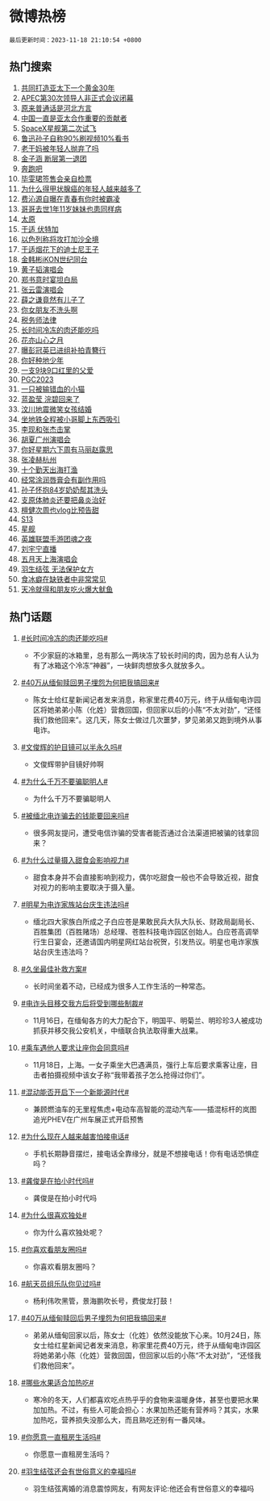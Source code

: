 # 微博热榜

`最后更新时间：2023-11-18 21:10:54 +0800`

## 热门搜索

1. [共同打造亚太下一个黄金30年](https://m.weibo.cn/search?containerid=100103type%3D1%26t%3D10%26q%3D%23%E5%85%B1%E5%90%8C%E6%89%93%E9%80%A0%E4%BA%9A%E5%A4%AA%E4%B8%8B%E4%B8%80%E4%B8%AA%E9%BB%84%E9%87%9130%E5%B9%B4%23&stream_entry_id=51&isnewpage=1&extparam=seat%3D1%26dgr%3D0%26cate%3D10103%26pos%3D0%26stream_entry_id%3D51%26q%3D%2523%25E5%2585%25B1%25E5%2590%258C%25E6%2589%2593%25E9%2580%25A0%25E4%25BA%259A%25E5%25A4%25AA%25E4%25B8%258B%25E4%25B8%2580%25E4%25B8%25AA%25E9%25BB%2584%25E9%2587%259130%25E5%25B9%25B4%2523%26c_type%3D51%26filter_type%3Drealtimehot%26display_time%3D1700313052%26pre_seqid%3D170031305234600300206)
1. [APEC第30次领导人非正式会议闭幕](https://m.weibo.cn/search?containerid=100103type%3D1%26t%3D10%26q%3D%23APEC%E7%AC%AC30%E6%AC%A1%E9%A2%86%E5%AF%BC%E4%BA%BA%E9%9D%9E%E6%AD%A3%E5%BC%8F%E4%BC%9A%E8%AE%AE%E9%97%AD%E5%B9%95%23&stream_entry_id=31&isnewpage=1&extparam=seat%3D1%26realpos%3D1%26pos%3D0%26band_rank%3D1%26c_type%3D31%26lcate%3D5001%26cate%3D5001%26flag%3D0%26stream_entry_id%3D31%26q%3D%2523APEC%25E7%25AC%25AC30%25E6%25AC%25A1%25E9%25A2%2586%25E5%25AF%25BC%25E4%25BA%25BA%25E9%259D%259E%25E6%25AD%25A3%25E5%25BC%258F%25E4%25BC%259A%25E8%25AE%25AE%25E9%2597%25AD%25E5%25B9%2595%2523%26dgr%3D0%26filter_type%3Drealtimehot%26display_time%3D1700313052%26pre_seqid%3D170031305234600300206)
1. [原来普通话是河北方言](https://m.weibo.cn/search?containerid=100103type%3D1%26t%3D10%26q%3D%23%E5%8E%9F%E6%9D%A5%E6%99%AE%E9%80%9A%E8%AF%9D%E6%98%AF%E6%B2%B3%E5%8C%97%E6%96%B9%E8%A8%80%23&stream_entry_id=31&isnewpage=1&extparam=seat%3D1%26realpos%3D2%26pos%3D1%26band_rank%3D2%26c_type%3D31%26lcate%3D5001%26cate%3D5001%26flag%3D32768%26stream_entry_id%3D31%26q%3D%2523%25E5%258E%259F%25E6%259D%25A5%25E6%2599%25AE%25E9%2580%259A%25E8%25AF%259D%25E6%2598%25AF%25E6%25B2%25B3%25E5%258C%2597%25E6%2596%25B9%25E8%25A8%2580%2523%26dgr%3D0%26filter_type%3Drealtimehot%26display_time%3D1700313052%26pre_seqid%3D170031305234600300206)
1. [中国一直是亚太合作重要的贡献者](https://m.weibo.cn/search?containerid=100103type%3D1%26t%3D10%26q%3D%23%E4%B8%AD%E5%9B%BD%E4%B8%80%E7%9B%B4%E6%98%AF%E4%BA%9A%E5%A4%AA%E5%90%88%E4%BD%9C%E9%87%8D%E8%A6%81%E7%9A%84%E8%B4%A1%E7%8C%AE%E8%80%85%23&stream_entry_id=31&isnewpage=1&extparam=seat%3D1%26realpos%3D3%26pos%3D2%26band_rank%3D3%26c_type%3D31%26lcate%3D5001%26cate%3D5001%26flag%3D1%26stream_entry_id%3D31%26q%3D%2523%25E4%25B8%25AD%25E5%259B%25BD%25E4%25B8%2580%25E7%259B%25B4%25E6%2598%25AF%25E4%25BA%259A%25E5%25A4%25AA%25E5%2590%2588%25E4%25BD%259C%25E9%2587%258D%25E8%25A6%2581%25E7%259A%2584%25E8%25B4%25A1%25E7%258C%25AE%25E8%2580%2585%2523%26dgr%3D0%26filter_type%3Drealtimehot%26display_time%3D1700313052%26pre_seqid%3D170031305234600300206)
1. [SpaceX星舰第二次试飞](https://m.weibo.cn/search?containerid=100103type%3D1%26t%3D10%26q%3D%23SpaceX%E6%98%9F%E8%88%B0%E7%AC%AC%E4%BA%8C%E6%AC%A1%E8%AF%95%E9%A3%9E%23&stream_entry_id=31&isnewpage=1&extparam=seat%3D1%26realpos%3D4%26pos%3D3%26band_rank%3D4%26c_type%3D31%26lcate%3D5001%26cate%3D5001%26flag%3D1%26stream_entry_id%3D31%26q%3D%2523SpaceX%25E6%2598%259F%25E8%2588%25B0%25E7%25AC%25AC%25E4%25BA%258C%25E6%25AC%25A1%25E8%25AF%2595%25E9%25A3%259E%2523%26dgr%3D0%26filter_type%3Drealtimehot%26display_time%3D1700313052%26pre_seqid%3D170031305234600300206)
1. [鲁迅孙子自称90%刷视频10%看书](https://m.weibo.cn/search?containerid=100103type%3D1%26t%3D10%26q%3D%23%E9%B2%81%E8%BF%85%E5%AD%99%E5%AD%90%E8%87%AA%E7%A7%B090%25%E5%88%B7%E8%A7%86%E9%A2%9110%25%E7%9C%8B%E4%B9%A6%23&stream_entry_id=31&isnewpage=1&extparam=seat%3D1%26realpos%3D5%26pos%3D4%26band_rank%3D5%26c_type%3D31%26lcate%3D5001%26cate%3D5001%26flag%3D1%26stream_entry_id%3D31%26q%3D%2523%25E9%25B2%2581%25E8%25BF%2585%25E5%25AD%2599%25E5%25AD%2590%25E8%2587%25AA%25E7%25A7%25B090%2525%25E5%2588%25B7%25E8%25A7%2586%25E9%25A2%259110%2525%25E7%259C%258B%25E4%25B9%25A6%2523%26dgr%3D0%26filter_type%3Drealtimehot%26display_time%3D1700313052%26pre_seqid%3D170031305234600300206)
1. [老干妈被年轻人抛弃了吗](https://m.weibo.cn/search?containerid=100103type%3D1%26t%3D10%26q%3D%23%E8%80%81%E5%B9%B2%E5%A6%88%E8%A2%AB%E5%B9%B4%E8%BD%BB%E4%BA%BA%E6%8A%9B%E5%BC%83%E4%BA%86%E5%90%97%23&stream_entry_id=31&isnewpage=1&extparam=seat%3D1%26realpos%3D6%26pos%3D5%26band_rank%3D6%26c_type%3D31%26lcate%3D5001%26cate%3D5001%26flag%3D0%26stream_entry_id%3D31%26q%3D%2523%25E8%2580%2581%25E5%25B9%25B2%25E5%25A6%2588%25E8%25A2%25AB%25E5%25B9%25B4%25E8%25BD%25BB%25E4%25BA%25BA%25E6%258A%259B%25E5%25BC%2583%25E4%25BA%2586%25E5%2590%2597%2523%26dgr%3D0%26filter_type%3Drealtimehot%26display_time%3D1700313052%26pre_seqid%3D170031305234600300206)
1. [金子涵 断层第一退团](https://m.weibo.cn/search?containerid=100103type%3D1%26t%3D10%26q%3D%E9%87%91%E5%AD%90%E6%B6%B5+%E6%96%AD%E5%B1%82%E7%AC%AC%E4%B8%80%E9%80%80%E5%9B%A2&stream_entry_id=31&isnewpage=1&extparam=seat%3D1%26realpos%3D7%26pos%3D6%26band_rank%3D7%26c_type%3D31%26lcate%3D5001%26cate%3D5001%26flag%3D2%26stream_entry_id%3D31%26q%3D%25E9%2587%2591%25E5%25AD%2590%25E6%25B6%25B5%2520%25E6%2596%25AD%25E5%25B1%2582%25E7%25AC%25AC%25E4%25B8%2580%25E9%2580%2580%25E5%259B%25A2%26dgr%3D0%26filter_type%3Drealtimehot%26display_time%3D1700313052%26pre_seqid%3D170031305234600300206)
1. [奔跑吧](https://m.weibo.cn/search?containerid=100103type%3D1%26t%3D10%26q%3D%E5%A5%94%E8%B7%91%E5%90%A7&stream_entry_id=31&isnewpage=1&extparam=seat%3D1%26realpos%3D8%26pos%3D7%26band_rank%3D8%26c_type%3D31%26lcate%3D5001%26cate%3D5001%26flag%3D1%26stream_entry_id%3D31%26q%3D%25E5%25A5%2594%25E8%25B7%2591%25E5%2590%25A7%26dgr%3D0%26filter_type%3Drealtimehot%26display_time%3D1700313052%26pre_seqid%3D170031305234600300206)
1. [毕雯珺签售会亲自检票](https://m.weibo.cn/search?containerid=100103type%3D1%26t%3D10%26q%3D%23%E6%AF%95%E9%9B%AF%E7%8F%BA%E7%AD%BE%E5%94%AE%E4%BC%9A%E4%BA%B2%E8%87%AA%E6%A3%80%E7%A5%A8%23&stream_entry_id=31&isnewpage=1&extparam=seat%3D1%26realpos%3D9%26pos%3D8%26band_rank%3D9%26c_type%3D31%26lcate%3D5001%26cate%3D5001%26flag%3D1%26stream_entry_id%3D31%26q%3D%2523%25E6%25AF%2595%25E9%259B%25AF%25E7%258F%25BA%25E7%25AD%25BE%25E5%2594%25AE%25E4%25BC%259A%25E4%25BA%25B2%25E8%2587%25AA%25E6%25A3%2580%25E7%25A5%25A8%2523%26dgr%3D0%26filter_type%3Drealtimehot%26display_time%3D1700313052%26pre_seqid%3D170031305234600300206)
1. [为什么得甲状腺癌的年轻人越来越多了](https://m.weibo.cn/search?containerid=100103type%3D1%26t%3D10%26q%3D%23%E4%B8%BA%E4%BB%80%E4%B9%88%E5%BE%97%E7%94%B2%E7%8A%B6%E8%85%BA%E7%99%8C%E7%9A%84%E5%B9%B4%E8%BD%BB%E4%BA%BA%E8%B6%8A%E6%9D%A5%E8%B6%8A%E5%A4%9A%E4%BA%86%23&stream_entry_id=31&isnewpage=1&extparam=seat%3D1%26realpos%3D10%26pos%3D9%26band_rank%3D10%26c_type%3D31%26lcate%3D5001%26cate%3D5001%26flag%3D0%26stream_entry_id%3D31%26q%3D%2523%25E4%25B8%25BA%25E4%25BB%2580%25E4%25B9%2588%25E5%25BE%2597%25E7%2594%25B2%25E7%258A%25B6%25E8%2585%25BA%25E7%2599%258C%25E7%259A%2584%25E5%25B9%25B4%25E8%25BD%25BB%25E4%25BA%25BA%25E8%25B6%258A%25E6%259D%25A5%25E8%25B6%258A%25E5%25A4%259A%25E4%25BA%2586%2523%26dgr%3D0%26filter_type%3Drealtimehot%26display_time%3D1700313052%26pre_seqid%3D170031305234600300206)
1. [费沁源自曝在青春有你时被霸凌](https://m.weibo.cn/search?containerid=100103type%3D1%26t%3D10%26q%3D%23%E8%B4%B9%E6%B2%81%E6%BA%90%E8%87%AA%E6%9B%9D%E5%9C%A8%E9%9D%92%E6%98%A5%E6%9C%89%E4%BD%A0%E6%97%B6%E8%A2%AB%E9%9C%B8%E5%87%8C%23&stream_entry_id=31&isnewpage=1&extparam=seat%3D1%26realpos%3D11%26pos%3D10%26band_rank%3D11%26c_type%3D31%26lcate%3D5001%26cate%3D5001%26flag%3D2%26stream_entry_id%3D31%26q%3D%2523%25E8%25B4%25B9%25E6%25B2%2581%25E6%25BA%2590%25E8%2587%25AA%25E6%259B%259D%25E5%259C%25A8%25E9%259D%2592%25E6%2598%25A5%25E6%259C%2589%25E4%25BD%25A0%25E6%2597%25B6%25E8%25A2%25AB%25E9%259C%25B8%25E5%2587%258C%2523%26dgr%3D0%26filter_type%3Drealtimehot%26display_time%3D1700313052%26pre_seqid%3D170031305234600300206)
1. [哥哥去世1年11岁妹妹也患同样病](https://m.weibo.cn/search?containerid=100103type%3D1%26t%3D10%26q%3D%23%E5%93%A5%E5%93%A5%E5%8E%BB%E4%B8%961%E5%B9%B411%E5%B2%81%E5%A6%B9%E5%A6%B9%E4%B9%9F%E6%82%A3%E5%90%8C%E6%A0%B7%E7%97%85%23&stream_entry_id=31&isnewpage=1&extparam=seat%3D1%26realpos%3D12%26pos%3D11%26band_rank%3D12%26c_type%3D31%26lcate%3D5001%26cate%3D5001%26flag%3D2%26stream_entry_id%3D31%26q%3D%2523%25E5%2593%25A5%25E5%2593%25A5%25E5%258E%25BB%25E4%25B8%25961%25E5%25B9%25B411%25E5%25B2%2581%25E5%25A6%25B9%25E5%25A6%25B9%25E4%25B9%259F%25E6%2582%25A3%25E5%2590%258C%25E6%25A0%25B7%25E7%2597%2585%2523%26dgr%3D0%26filter_type%3Drealtimehot%26display_time%3D1700313052%26pre_seqid%3D170031305234600300206)
1. [太原](https://m.weibo.cn/search?containerid=100103type%3D1%26t%3D10%26q%3D%E5%A4%AA%E5%8E%9F&stream_entry_id=31&isnewpage=1&extparam=seat%3D1%26realpos%3D13%26pos%3D12%26band_rank%3D13%26c_type%3D31%26lcate%3D5001%26cate%3D5001%26flag%3D0%26stream_entry_id%3D31%26q%3D%25E5%25A4%25AA%25E5%258E%259F%26dgr%3D0%26filter_type%3Drealtimehot%26display_time%3D1700313052%26pre_seqid%3D170031305234600300206)
1. [于适 伏特加](https://m.weibo.cn/search?containerid=100103type%3D1%26t%3D10%26q%3D%E4%BA%8E%E9%80%82+%E4%BC%8F%E7%89%B9%E5%8A%A0&stream_entry_id=31&isnewpage=1&extparam=seat%3D1%26realpos%3D14%26pos%3D13%26band_rank%3D14%26c_type%3D31%26lcate%3D5001%26cate%3D5001%26flag%3D1%26stream_entry_id%3D31%26q%3D%25E4%25BA%258E%25E9%2580%2582%2520%25E4%25BC%258F%25E7%2589%25B9%25E5%258A%25A0%26dgr%3D0%26filter_type%3Drealtimehot%26display_time%3D1700313052%26pre_seqid%3D170031305234600300206)
1. [以色列称将攻打加沙全境](https://m.weibo.cn/search?containerid=100103type%3D1%26t%3D10%26q%3D%23%E4%BB%A5%E8%89%B2%E5%88%97%E7%A7%B0%E5%B0%86%E6%94%BB%E6%89%93%E5%8A%A0%E6%B2%99%E5%85%A8%E5%A2%83%23&stream_entry_id=31&isnewpage=1&extparam=seat%3D1%26realpos%3D15%26pos%3D14%26band_rank%3D15%26c_type%3D31%26lcate%3D5001%26cate%3D5001%26flag%3D0%26stream_entry_id%3D31%26q%3D%2523%25E4%25BB%25A5%25E8%2589%25B2%25E5%2588%2597%25E7%25A7%25B0%25E5%25B0%2586%25E6%2594%25BB%25E6%2589%2593%25E5%258A%25A0%25E6%25B2%2599%25E5%2585%25A8%25E5%25A2%2583%2523%26dgr%3D0%26filter_type%3Drealtimehot%26display_time%3D1700313052%26pre_seqid%3D170031305234600300206)
1. [于适烟花下的迪士尼王子](https://m.weibo.cn/search?containerid=100103type%3D1%26t%3D10%26q%3D%23%E4%BA%8E%E9%80%82%E7%83%9F%E8%8A%B1%E4%B8%8B%E7%9A%84%E8%BF%AA%E5%A3%AB%E5%B0%BC%E7%8E%8B%E5%AD%90%23&stream_entry_id=31&isnewpage=1&extparam=seat%3D1%26realpos%3D16%26pos%3D15%26band_rank%3D16%26c_type%3D31%26lcate%3D5001%26cate%3D5001%26flag%3D1%26stream_entry_id%3D31%26q%3D%2523%25E4%25BA%258E%25E9%2580%2582%25E7%2583%259F%25E8%258A%25B1%25E4%25B8%258B%25E7%259A%2584%25E8%25BF%25AA%25E5%25A3%25AB%25E5%25B0%25BC%25E7%258E%258B%25E5%25AD%2590%2523%26dgr%3D0%26filter_type%3Drealtimehot%26display_time%3D1700313052%26pre_seqid%3D170031305234600300206)
1. [金韩彬iKON世纪同台](https://m.weibo.cn/search?containerid=100103type%3D1%26t%3D10%26q%3D%23%E9%87%91%E9%9F%A9%E5%BD%ACiKON%E4%B8%96%E7%BA%AA%E5%90%8C%E5%8F%B0%23&stream_entry_id=31&isnewpage=1&extparam=seat%3D1%26realpos%3D17%26pos%3D16%26band_rank%3D17%26c_type%3D31%26lcate%3D5001%26cate%3D5001%26flag%3D0%26stream_entry_id%3D31%26q%3D%2523%25E9%2587%2591%25E9%259F%25A9%25E5%25BD%25ACiKON%25E4%25B8%2596%25E7%25BA%25AA%25E5%2590%258C%25E5%258F%25B0%2523%26dgr%3D0%26filter_type%3Drealtimehot%26display_time%3D1700313052%26pre_seqid%3D170031305234600300206)
1. [黄子韬演唱会](https://m.weibo.cn/search?containerid=100103type%3D1%26t%3D10%26q%3D%E9%BB%84%E5%AD%90%E9%9F%AC%E6%BC%94%E5%94%B1%E4%BC%9A&stream_entry_id=31&isnewpage=1&extparam=seat%3D1%26realpos%3D18%26pos%3D17%26band_rank%3D18%26c_type%3D31%26lcate%3D5001%26cate%3D5001%26flag%3D0%26stream_entry_id%3D31%26q%3D%25E9%25BB%2584%25E5%25AD%2590%25E9%259F%25AC%25E6%25BC%2594%25E5%2594%25B1%25E4%25BC%259A%26dgr%3D0%26filter_type%3Drealtimehot%26display_time%3D1700313052%26pre_seqid%3D170031305234600300206)
1. [郑书意时宴坦白局](https://m.weibo.cn/search?containerid=100103type%3D1%26t%3D10%26q%3D%E9%83%91%E4%B9%A6%E6%84%8F%E6%97%B6%E5%AE%B4%E5%9D%A6%E7%99%BD%E5%B1%80&stream_entry_id=31&isnewpage=1&extparam=seat%3D1%26realpos%3D19%26pos%3D18%26band_rank%3D19%26c_type%3D31%26lcate%3D5001%26cate%3D5001%26flag%3D1%26stream_entry_id%3D31%26q%3D%25E9%2583%2591%25E4%25B9%25A6%25E6%2584%258F%25E6%2597%25B6%25E5%25AE%25B4%25E5%259D%25A6%25E7%2599%25BD%25E5%25B1%2580%26dgr%3D0%26filter_type%3Drealtimehot%26display_time%3D1700313052%26pre_seqid%3D170031305234600300206)
1. [张云雷演唱会](https://m.weibo.cn/search?containerid=100103type%3D1%26t%3D10%26q%3D%E5%BC%A0%E4%BA%91%E9%9B%B7%E6%BC%94%E5%94%B1%E4%BC%9A&stream_entry_id=31&isnewpage=1&extparam=seat%3D1%26realpos%3D20%26pos%3D19%26band_rank%3D20%26c_type%3D31%26lcate%3D5001%26cate%3D5001%26flag%3D1%26stream_entry_id%3D31%26q%3D%25E5%25BC%25A0%25E4%25BA%2591%25E9%259B%25B7%25E6%25BC%2594%25E5%2594%25B1%25E4%25BC%259A%26dgr%3D0%26filter_type%3Drealtimehot%26display_time%3D1700313052%26pre_seqid%3D170031305234600300206)
1. [薛之谦竟然有儿子了](https://m.weibo.cn/search?containerid=100103type%3D1%26t%3D10%26q%3D%E8%96%9B%E4%B9%8B%E8%B0%A6%E7%AB%9F%E7%84%B6%E6%9C%89%E5%84%BF%E5%AD%90%E4%BA%86&stream_entry_id=31&isnewpage=1&extparam=seat%3D1%26realpos%3D21%26pos%3D20%26band_rank%3D21%26c_type%3D31%26lcate%3D5001%26cate%3D5001%26flag%3D2%26stream_entry_id%3D31%26q%3D%25E8%2596%259B%25E4%25B9%258B%25E8%25B0%25A6%25E7%25AB%259F%25E7%2584%25B6%25E6%259C%2589%25E5%2584%25BF%25E5%25AD%2590%25E4%25BA%2586%26dgr%3D0%26filter_type%3Drealtimehot%26display_time%3D1700313052%26pre_seqid%3D170031305234600300206)
1. [你女朋友不洗头啊](https://m.weibo.cn/search?containerid=100103type%3D1%26t%3D10%26q%3D%E4%BD%A0%E5%A5%B3%E6%9C%8B%E5%8F%8B%E4%B8%8D%E6%B4%97%E5%A4%B4%E5%95%8A&stream_entry_id=31&isnewpage=1&extparam=seat%3D1%26realpos%3D22%26pos%3D21%26band_rank%3D22%26c_type%3D31%26lcate%3D5001%26cate%3D5001%26flag%3D1%26stream_entry_id%3D31%26q%3D%25E4%25BD%25A0%25E5%25A5%25B3%25E6%259C%258B%25E5%258F%258B%25E4%25B8%258D%25E6%25B4%2597%25E5%25A4%25B4%25E5%2595%258A%26dgr%3D0%26filter_type%3Drealtimehot%26display_time%3D1700313052%26pre_seqid%3D170031305234600300206)
1. [税务师法律](https://m.weibo.cn/search?containerid=100103type%3D1%26t%3D10%26q%3D%E7%A8%8E%E5%8A%A1%E5%B8%88%E6%B3%95%E5%BE%8B&stream_entry_id=31&isnewpage=1&extparam=seat%3D1%26realpos%3D23%26pos%3D22%26band_rank%3D23%26c_type%3D31%26lcate%3D5001%26cate%3D5001%26flag%3D1%26stream_entry_id%3D31%26q%3D%25E7%25A8%258E%25E5%258A%25A1%25E5%25B8%2588%25E6%25B3%2595%25E5%25BE%258B%26dgr%3D0%26filter_type%3Drealtimehot%26display_time%3D1700313052%26pre_seqid%3D170031305234600300206)
1. [长时间冷冻的肉还能吃吗](https://m.weibo.cn/search?containerid=100103type%3D1%26t%3D10%26q%3D%23%E9%95%BF%E6%97%B6%E9%97%B4%E5%86%B7%E5%86%BB%E7%9A%84%E8%82%89%E8%BF%98%E8%83%BD%E5%90%83%E5%90%97%23&stream_entry_id=31&isnewpage=1&extparam=seat%3D1%26realpos%3D24%26pos%3D23%26band_rank%3D24%26c_type%3D31%26lcate%3D5001%26cate%3D5001%26flag%3D1%26stream_entry_id%3D31%26q%3D%2523%25E9%2595%25BF%25E6%2597%25B6%25E9%2597%25B4%25E5%2586%25B7%25E5%2586%25BB%25E7%259A%2584%25E8%2582%2589%25E8%25BF%2598%25E8%2583%25BD%25E5%2590%2583%25E5%2590%2597%2523%26dgr%3D0%26filter_type%3Drealtimehot%26display_time%3D1700313052%26pre_seqid%3D170031305234600300206)
1. [花亦山心之月](https://m.weibo.cn/search?containerid=100103type%3D1%26t%3D10%26q%3D%23%E8%8A%B1%E4%BA%A6%E5%B1%B1%E5%BF%83%E4%B9%8B%E6%9C%88%23&stream_entry_id=31&isnewpage=1&extparam=seat%3D1%26realpos%3D25%26pos%3D24%26band_rank%3D25%26c_type%3D31%26lcate%3D5001%26cate%3D5001%26flag%3D1%26stream_entry_id%3D31%26q%3D%2523%25E8%258A%25B1%25E4%25BA%25A6%25E5%25B1%25B1%25E5%25BF%2583%25E4%25B9%258B%25E6%259C%2588%2523%26dgr%3D0%26filter_type%3Drealtimehot%26display_time%3D1700313052%26pre_seqid%3D170031305234600300206)
1. [曝彭冠英已进组补拍青簪行](https://m.weibo.cn/search?containerid=100103type%3D1%26t%3D10%26q%3D%23%E6%9B%9D%E5%BD%AD%E5%86%A0%E8%8B%B1%E5%B7%B2%E8%BF%9B%E7%BB%84%E8%A1%A5%E6%8B%8D%E9%9D%92%E7%B0%AA%E8%A1%8C%23&stream_entry_id=31&isnewpage=1&extparam=seat%3D1%26realpos%3D26%26pos%3D25%26band_rank%3D26%26c_type%3D31%26lcate%3D5001%26cate%3D5001%26flag%3D0%26stream_entry_id%3D31%26q%3D%2523%25E6%259B%259D%25E5%25BD%25AD%25E5%2586%25A0%25E8%258B%25B1%25E5%25B7%25B2%25E8%25BF%259B%25E7%25BB%2584%25E8%25A1%25A5%25E6%258B%258D%25E9%259D%2592%25E7%25B0%25AA%25E8%25A1%258C%2523%26dgr%3D0%26filter_type%3Drealtimehot%26display_time%3D1700313052%26pre_seqid%3D170031305234600300206)
1. [你好种地少年](https://m.weibo.cn/search?containerid=100103type%3D1%26t%3D10%26q%3D%E4%BD%A0%E5%A5%BD%E7%A7%8D%E5%9C%B0%E5%B0%91%E5%B9%B4&stream_entry_id=31&isnewpage=1&extparam=seat%3D1%26realpos%3D27%26pos%3D26%26band_rank%3D27%26c_type%3D31%26lcate%3D5001%26cate%3D5001%26flag%3D1%26stream_entry_id%3D31%26q%3D%25E4%25BD%25A0%25E5%25A5%25BD%25E7%25A7%258D%25E5%259C%25B0%25E5%25B0%2591%25E5%25B9%25B4%26dgr%3D0%26filter_type%3Drealtimehot%26display_time%3D1700313052%26pre_seqid%3D170031305234600300206)
1. [一支9块9口红里的父爱](https://m.weibo.cn/search?containerid=100103type%3D1%26t%3D10%26q%3D%E4%B8%80%E6%94%AF9%E5%9D%979%E5%8F%A3%E7%BA%A2%E9%87%8C%E7%9A%84%E7%88%B6%E7%88%B1&stream_entry_id=31&isnewpage=1&extparam=seat%3D1%26realpos%3D28%26pos%3D27%26band_rank%3D28%26c_type%3D31%26lcate%3D5001%26cate%3D5001%26flag%3D1%26stream_entry_id%3D31%26q%3D%25E4%25B8%2580%25E6%2594%25AF9%25E5%259D%25979%25E5%258F%25A3%25E7%25BA%25A2%25E9%2587%258C%25E7%259A%2584%25E7%2588%25B6%25E7%2588%25B1%26dgr%3D0%26filter_type%3Drealtimehot%26display_time%3D1700313052%26pre_seqid%3D170031305234600300206)
1. [PGC2023](https://m.weibo.cn/search?containerid=100103type%3D1%26t%3D10%26q%3DPGC2023&stream_entry_id=31&isnewpage=1&extparam=seat%3D1%26realpos%3D29%26pos%3D28%26band_rank%3D29%26c_type%3D31%26lcate%3D5001%26cate%3D5001%26flag%3D1%26stream_entry_id%3D31%26q%3DPGC2023%26dgr%3D0%26filter_type%3Drealtimehot%26display_time%3D1700313052%26pre_seqid%3D170031305234600300206)
1. [一只被输错血的小猫](https://m.weibo.cn/search?containerid=100103type%3D1%26t%3D10%26q%3D%23%E4%B8%80%E5%8F%AA%E8%A2%AB%E8%BE%93%E9%94%99%E8%A1%80%E7%9A%84%E5%B0%8F%E7%8C%AB%23&stream_entry_id=31&isnewpage=1&extparam=seat%3D1%26realpos%3D30%26pos%3D29%26band_rank%3D30%26c_type%3D31%26lcate%3D5001%26cate%3D5001%26flag%3D0%26stream_entry_id%3D31%26q%3D%2523%25E4%25B8%2580%25E5%258F%25AA%25E8%25A2%25AB%25E8%25BE%2593%25E9%2594%2599%25E8%25A1%2580%25E7%259A%2584%25E5%25B0%258F%25E7%258C%25AB%2523%26dgr%3D0%26filter_type%3Drealtimehot%26display_time%3D1700313052%26pre_seqid%3D170031305234600300206)
1. [蓝盈莹 浣碧回来了](https://m.weibo.cn/search?containerid=100103type%3D1%26t%3D10%26q%3D%E8%93%9D%E7%9B%88%E8%8E%B9+%E6%B5%A3%E7%A2%A7%E5%9B%9E%E6%9D%A5%E4%BA%86&stream_entry_id=31&isnewpage=1&extparam=seat%3D1%26realpos%3D31%26pos%3D30%26band_rank%3D31%26c_type%3D31%26lcate%3D5001%26cate%3D5001%26flag%3D0%26stream_entry_id%3D31%26q%3D%25E8%2593%259D%25E7%259B%2588%25E8%258E%25B9%2520%25E6%25B5%25A3%25E7%25A2%25A7%25E5%259B%259E%25E6%259D%25A5%25E4%25BA%2586%26dgr%3D0%26filter_type%3Drealtimehot%26display_time%3D1700313052%26pre_seqid%3D170031305234600300206)
1. [汶川地震微笑女孩结婚](https://m.weibo.cn/search?containerid=100103type%3D1%26t%3D10%26q%3D%23%E6%B1%B6%E5%B7%9D%E5%9C%B0%E9%9C%87%E5%BE%AE%E7%AC%91%E5%A5%B3%E5%AD%A9%E7%BB%93%E5%A9%9A%23&stream_entry_id=31&isnewpage=1&extparam=seat%3D1%26realpos%3D32%26pos%3D31%26band_rank%3D32%26c_type%3D31%26lcate%3D5001%26cate%3D5001%26flag%3D32768%26stream_entry_id%3D31%26q%3D%2523%25E6%25B1%25B6%25E5%25B7%259D%25E5%259C%25B0%25E9%259C%2587%25E5%25BE%25AE%25E7%25AC%2591%25E5%25A5%25B3%25E5%25AD%25A9%25E7%25BB%2593%25E5%25A9%259A%2523%26dgr%3D0%26filter_type%3Drealtimehot%26display_time%3D1700313052%26pre_seqid%3D170031305234600300206)
1. [坐地铁全程被小哥脚上东西吸引](https://m.weibo.cn/search?containerid=100103type%3D1%26t%3D10%26q%3D%E5%9D%90%E5%9C%B0%E9%93%81%E5%85%A8%E7%A8%8B%E8%A2%AB%E5%B0%8F%E5%93%A5%E8%84%9A%E4%B8%8A%E4%B8%9C%E8%A5%BF%E5%90%B8%E5%BC%95&stream_entry_id=31&isnewpage=1&extparam=seat%3D1%26realpos%3D33%26pos%3D32%26band_rank%3D33%26c_type%3D31%26lcate%3D5001%26cate%3D5001%26flag%3D0%26stream_entry_id%3D31%26q%3D%25E5%259D%2590%25E5%259C%25B0%25E9%2593%2581%25E5%2585%25A8%25E7%25A8%258B%25E8%25A2%25AB%25E5%25B0%258F%25E5%2593%25A5%25E8%2584%259A%25E4%25B8%258A%25E4%25B8%259C%25E8%25A5%25BF%25E5%2590%25B8%25E5%25BC%2595%26dgr%3D0%26filter_type%3Drealtimehot%26display_time%3D1700313052%26pre_seqid%3D170031305234600300206)
1. [李现和张杰击掌](https://m.weibo.cn/search?containerid=100103type%3D1%26t%3D10%26q%3D%23%E6%9D%8E%E7%8E%B0%E5%92%8C%E5%BC%A0%E6%9D%B0%E5%87%BB%E6%8E%8C%23&stream_entry_id=31&isnewpage=1&extparam=seat%3D1%26realpos%3D34%26pos%3D33%26band_rank%3D34%26c_type%3D31%26lcate%3D5001%26cate%3D5001%26flag%3D0%26stream_entry_id%3D31%26q%3D%2523%25E6%259D%258E%25E7%258E%25B0%25E5%2592%258C%25E5%25BC%25A0%25E6%259D%25B0%25E5%2587%25BB%25E6%258E%258C%2523%26dgr%3D0%26filter_type%3Drealtimehot%26display_time%3D1700313052%26pre_seqid%3D170031305234600300206)
1. [胡夏广州演唱会](https://m.weibo.cn/search?containerid=100103type%3D1%26t%3D10%26q%3D%23%E8%83%A1%E5%A4%8F%E5%B9%BF%E5%B7%9E%E6%BC%94%E5%94%B1%E4%BC%9A%23&stream_entry_id=31&isnewpage=1&extparam=seat%3D1%26realpos%3D35%26pos%3D34%26band_rank%3D35%26c_type%3D31%26lcate%3D5001%26cate%3D5001%26flag%3D1%26stream_entry_id%3D31%26q%3D%2523%25E8%2583%25A1%25E5%25A4%258F%25E5%25B9%25BF%25E5%25B7%259E%25E6%25BC%2594%25E5%2594%25B1%25E4%25BC%259A%2523%26dgr%3D0%26filter_type%3Drealtimehot%26display_time%3D1700313052%26pre_seqid%3D170031305234600300206)
1. [你好星期六下周有马丽赵露思](https://m.weibo.cn/search?containerid=100103type%3D1%26t%3D10%26q%3D%23%E4%BD%A0%E5%A5%BD%E6%98%9F%E6%9C%9F%E5%85%AD%E4%B8%8B%E5%91%A8%E6%9C%89%E9%A9%AC%E4%B8%BD%E8%B5%B5%E9%9C%B2%E6%80%9D%23&stream_entry_id=31&isnewpage=1&extparam=seat%3D1%26realpos%3D36%26pos%3D35%26band_rank%3D36%26c_type%3D31%26lcate%3D5001%26cate%3D5001%26flag%3D1%26stream_entry_id%3D31%26q%3D%2523%25E4%25BD%25A0%25E5%25A5%25BD%25E6%2598%259F%25E6%259C%259F%25E5%2585%25AD%25E4%25B8%258B%25E5%2591%25A8%25E6%259C%2589%25E9%25A9%25AC%25E4%25B8%25BD%25E8%25B5%25B5%25E9%259C%25B2%25E6%2580%259D%2523%26dgr%3D0%26filter_type%3Drealtimehot%26display_time%3D1700313052%26pre_seqid%3D170031305234600300206)
1. [张凌赫杭州](https://m.weibo.cn/search?containerid=100103type%3D1%26t%3D10%26q%3D%23%E5%BC%A0%E5%87%8C%E8%B5%AB%E6%9D%AD%E5%B7%9E%23&stream_entry_id=31&isnewpage=1&extparam=seat%3D1%26realpos%3D37%26pos%3D36%26band_rank%3D37%26c_type%3D31%26lcate%3D5001%26cate%3D5001%26flag%3D0%26stream_entry_id%3D31%26q%3D%2523%25E5%25BC%25A0%25E5%2587%258C%25E8%25B5%25AB%25E6%259D%25AD%25E5%25B7%259E%2523%26dgr%3D0%26filter_type%3Drealtimehot%26display_time%3D1700313052%26pre_seqid%3D170031305234600300206)
1. [十个勤天出海打渔](https://m.weibo.cn/search?containerid=100103type%3D1%26t%3D10%26q%3D%E5%8D%81%E4%B8%AA%E5%8B%A4%E5%A4%A9%E5%87%BA%E6%B5%B7%E6%89%93%E6%B8%94&stream_entry_id=31&isnewpage=1&extparam=seat%3D1%26realpos%3D38%26pos%3D37%26band_rank%3D38%26c_type%3D31%26lcate%3D5001%26cate%3D5001%26flag%3D1%26stream_entry_id%3D31%26q%3D%25E5%258D%2581%25E4%25B8%25AA%25E5%258B%25A4%25E5%25A4%25A9%25E5%2587%25BA%25E6%25B5%25B7%25E6%2589%2593%25E6%25B8%2594%26dgr%3D0%26filter_type%3Drealtimehot%26display_time%3D1700313052%26pre_seqid%3D170031305234600300206)
1. [经常涂润唇膏会有副作用吗](https://m.weibo.cn/search?containerid=100103type%3D1%26t%3D10%26q%3D%23%E7%BB%8F%E5%B8%B8%E6%B6%82%E6%B6%A6%E5%94%87%E8%86%8F%E4%BC%9A%E6%9C%89%E5%89%AF%E4%BD%9C%E7%94%A8%E5%90%97%23&stream_entry_id=31&isnewpage=1&extparam=seat%3D1%26realpos%3D39%26pos%3D38%26band_rank%3D39%26c_type%3D31%26lcate%3D5001%26cate%3D5001%26flag%3D0%26stream_entry_id%3D31%26q%3D%2523%25E7%25BB%258F%25E5%25B8%25B8%25E6%25B6%2582%25E6%25B6%25A6%25E5%2594%2587%25E8%2586%258F%25E4%25BC%259A%25E6%259C%2589%25E5%2589%25AF%25E4%25BD%259C%25E7%2594%25A8%25E5%2590%2597%2523%26dgr%3D0%26filter_type%3Drealtimehot%26display_time%3D1700313052%26pre_seqid%3D170031305234600300206)
1. [孙子怀抱84岁奶奶帮其洗头](https://m.weibo.cn/search?containerid=100103type%3D1%26t%3D10%26q%3D%23%E5%AD%99%E5%AD%90%E6%80%80%E6%8A%B184%E5%B2%81%E5%A5%B6%E5%A5%B6%E5%B8%AE%E5%85%B6%E6%B4%97%E5%A4%B4%23&stream_entry_id=31&isnewpage=1&extparam=seat%3D1%26realpos%3D40%26pos%3D39%26band_rank%3D40%26c_type%3D31%26lcate%3D5001%26cate%3D5001%26flag%3D32768%26stream_entry_id%3D31%26q%3D%2523%25E5%25AD%2599%25E5%25AD%2590%25E6%2580%2580%25E6%258A%25B184%25E5%25B2%2581%25E5%25A5%25B6%25E5%25A5%25B6%25E5%25B8%25AE%25E5%2585%25B6%25E6%25B4%2597%25E5%25A4%25B4%2523%26dgr%3D0%26filter_type%3Drealtimehot%26display_time%3D1700313052%26pre_seqid%3D170031305234600300206)
1. [支原体肺炎还要把鼻炎治好](https://m.weibo.cn/search?containerid=100103type%3D1%26t%3D10%26q%3D%E6%94%AF%E5%8E%9F%E4%BD%93%E8%82%BA%E7%82%8E%E8%BF%98%E8%A6%81%E6%8A%8A%E9%BC%BB%E7%82%8E%E6%B2%BB%E5%A5%BD&stream_entry_id=31&isnewpage=1&extparam=seat%3D1%26realpos%3D41%26pos%3D40%26band_rank%3D41%26c_type%3D31%26lcate%3D5001%26cate%3D5001%26flag%3D0%26stream_entry_id%3D31%26q%3D%25E6%2594%25AF%25E5%258E%259F%25E4%25BD%2593%25E8%2582%25BA%25E7%2582%258E%25E8%25BF%2598%25E8%25A6%2581%25E6%258A%258A%25E9%25BC%25BB%25E7%2582%258E%25E6%25B2%25BB%25E5%25A5%25BD%26dgr%3D0%26filter_type%3Drealtimehot%26display_time%3D1700313052%26pre_seqid%3D170031305234600300206)
1. [檀健次周也vlog比预告甜](https://m.weibo.cn/search?containerid=100103type%3D1%26t%3D10%26q%3D%E6%AA%80%E5%81%A5%E6%AC%A1%E5%91%A8%E4%B9%9Fvlog%E6%AF%94%E9%A2%84%E5%91%8A%E7%94%9C&stream_entry_id=31&isnewpage=1&extparam=seat%3D1%26realpos%3D42%26pos%3D41%26band_rank%3D42%26c_type%3D31%26lcate%3D5001%26cate%3D5001%26flag%3D1%26stream_entry_id%3D31%26q%3D%25E6%25AA%2580%25E5%2581%25A5%25E6%25AC%25A1%25E5%2591%25A8%25E4%25B9%259Fvlog%25E6%25AF%2594%25E9%25A2%2584%25E5%2591%258A%25E7%2594%259C%26dgr%3D0%26filter_type%3Drealtimehot%26display_time%3D1700313052%26pre_seqid%3D170031305234600300206)
1. [S13](https://m.weibo.cn/search?containerid=100103type%3D1%26t%3D10%26q%3DS13&stream_entry_id=31&isnewpage=1&extparam=seat%3D1%26realpos%3D43%26pos%3D42%26band_rank%3D43%26c_type%3D31%26lcate%3D5001%26cate%3D5001%26flag%3D1%26stream_entry_id%3D31%26q%3DS13%26dgr%3D0%26filter_type%3Drealtimehot%26display_time%3D1700313052%26pre_seqid%3D170031305234600300206)
1. [星舰](https://m.weibo.cn/search?containerid=100103type%3D1%26t%3D10%26q%3D%E6%98%9F%E8%88%B0&stream_entry_id=31&isnewpage=1&extparam=seat%3D1%26realpos%3D44%26pos%3D43%26band_rank%3D44%26c_type%3D31%26lcate%3D5001%26cate%3D5001%26flag%3D0%26stream_entry_id%3D31%26q%3D%25E6%2598%259F%25E8%2588%25B0%26dgr%3D0%26filter_type%3Drealtimehot%26display_time%3D1700313052%26pre_seqid%3D170031305234600300206)
1. [英雄联盟手游团魂之夜](https://m.weibo.cn/search?containerid=100103type%3D1%26t%3D10%26q%3D%23%E8%8B%B1%E9%9B%84%E8%81%94%E7%9B%9F%E6%89%8B%E6%B8%B8%E5%9B%A2%E9%AD%82%E4%B9%8B%E5%A4%9C%23&stream_entry_id=31&isnewpage=1&extparam=seat%3D1%26realpos%3D45%26pos%3D44%26band_rank%3D45%26c_type%3D31%26lcate%3D5001%26cate%3D5001%26flag%3D1%26stream_entry_id%3D31%26q%3D%2523%25E8%258B%25B1%25E9%259B%2584%25E8%2581%2594%25E7%259B%259F%25E6%2589%258B%25E6%25B8%25B8%25E5%259B%25A2%25E9%25AD%2582%25E4%25B9%258B%25E5%25A4%259C%2523%26dgr%3D0%26filter_type%3Drealtimehot%26display_time%3D1700313052%26pre_seqid%3D170031305234600300206)
1. [刘宇宁直播](https://m.weibo.cn/search?containerid=100103type%3D1%26t%3D10%26q%3D%23%E5%88%98%E5%AE%87%E5%AE%81%E7%9B%B4%E6%92%AD%23&stream_entry_id=31&isnewpage=1&extparam=seat%3D1%26realpos%3D46%26pos%3D45%26band_rank%3D46%26c_type%3D31%26lcate%3D5001%26cate%3D5001%26flag%3D0%26stream_entry_id%3D31%26q%3D%2523%25E5%2588%2598%25E5%25AE%2587%25E5%25AE%2581%25E7%259B%25B4%25E6%2592%25AD%2523%26dgr%3D0%26filter_type%3Drealtimehot%26display_time%3D1700313052%26pre_seqid%3D170031305234600300206)
1. [五月天上海演唱会](https://m.weibo.cn/search?containerid=100103type%3D1%26t%3D10%26q%3D%23%E4%BA%94%E6%9C%88%E5%A4%A9%E4%B8%8A%E6%B5%B7%E6%BC%94%E5%94%B1%E4%BC%9A%23&stream_entry_id=31&isnewpage=1&extparam=seat%3D1%26realpos%3D47%26pos%3D46%26band_rank%3D47%26c_type%3D31%26lcate%3D5001%26cate%3D5001%26flag%3D0%26stream_entry_id%3D31%26q%3D%2523%25E4%25BA%2594%25E6%259C%2588%25E5%25A4%25A9%25E4%25B8%258A%25E6%25B5%25B7%25E6%25BC%2594%25E5%2594%25B1%25E4%25BC%259A%2523%26dgr%3D0%26filter_type%3Drealtimehot%26display_time%3D1700313052%26pre_seqid%3D170031305234600300206)
1. [羽生结弦 无法保护女方](https://m.weibo.cn/search?containerid=100103type%3D1%26t%3D10%26q%3D%E7%BE%BD%E7%94%9F%E7%BB%93%E5%BC%A6+%E6%97%A0%E6%B3%95%E4%BF%9D%E6%8A%A4%E5%A5%B3%E6%96%B9&stream_entry_id=31&isnewpage=1&extparam=seat%3D1%26realpos%3D48%26pos%3D47%26band_rank%3D48%26c_type%3D31%26lcate%3D5001%26cate%3D5001%26flag%3D0%26stream_entry_id%3D31%26q%3D%25E7%25BE%25BD%25E7%2594%259F%25E7%25BB%2593%25E5%25BC%25A6%2520%25E6%2597%25A0%25E6%25B3%2595%25E4%25BF%259D%25E6%258A%25A4%25E5%25A5%25B3%25E6%2596%25B9%26dgr%3D0%26filter_type%3Drealtimehot%26display_time%3D1700313052%26pre_seqid%3D170031305234600300206)
1. [食冰癖在缺铁者中非常常见](https://m.weibo.cn/search?containerid=100103type%3D1%26t%3D10%26q%3D%E9%A3%9F%E5%86%B0%E7%99%96%E5%9C%A8%E7%BC%BA%E9%93%81%E8%80%85%E4%B8%AD%E9%9D%9E%E5%B8%B8%E5%B8%B8%E8%A7%81&stream_entry_id=31&isnewpage=1&extparam=seat%3D1%26realpos%3D49%26pos%3D48%26band_rank%3D49%26c_type%3D31%26lcate%3D5001%26cate%3D5001%26flag%3D0%26stream_entry_id%3D31%26q%3D%25E9%25A3%259F%25E5%2586%25B0%25E7%2599%2596%25E5%259C%25A8%25E7%25BC%25BA%25E9%2593%2581%25E8%2580%2585%25E4%25B8%25AD%25E9%259D%259E%25E5%25B8%25B8%25E5%25B8%25B8%25E8%25A7%2581%26dgr%3D0%26filter_type%3Drealtimehot%26display_time%3D1700313052%26pre_seqid%3D170031305234600300206)
1. [天冷就得和朋友吃火爆大鱿鱼](https://m.weibo.cn/search?containerid=100103type%3D1%26t%3D10%26q%3D%23%E5%A4%A9%E5%86%B7%E5%B0%B1%E5%BE%97%E5%92%8C%E6%9C%8B%E5%8F%8B%E5%90%83%E7%81%AB%E7%88%86%E5%A4%A7%E9%B1%BF%E9%B1%BC%23&stream_entry_id=31&isnewpage=1&extparam=seat%3D1%26realpos%3D50%26pos%3D49%26band_rank%3D50%26c_type%3D31%26lcate%3D5001%26cate%3D5001%26flag%3D1%26stream_entry_id%3D31%26q%3D%2523%25E5%25A4%25A9%25E5%2586%25B7%25E5%25B0%25B1%25E5%25BE%2597%25E5%2592%258C%25E6%259C%258B%25E5%258F%258B%25E5%2590%2583%25E7%2581%25AB%25E7%2588%2586%25E5%25A4%25A7%25E9%25B1%25BF%25E9%25B1%25BC%2523%26dgr%3D0%26filter_type%3Drealtimehot%26display_time%3D1700313052%26pre_seqid%3D170031305234600300206)

## 热门话题

1. [#长时间冷冻的肉还能吃吗#](https://m.weibo.cn/search?containerid=231522type%3D1%26t%3D10%26q%3D%23%E9%95%BF%E6%97%B6%E9%97%B4%E5%86%B7%E5%86%BB%E7%9A%84%E8%82%89%E8%BF%98%E8%83%BD%E5%90%83%E5%90%97%23&stream_entry_id=128&isnewpage=1&extparam=seat%3D1%26lcate%3D5004%26cate%3D5004%26pos%3D1-0-0%26dgr%3D0%26c_type%3D128%26unitid%3D1700306564218%26display_time%3D1700313053%26pre_seqid%3D170031305391802859997)
    - 不少家庭的冰箱里，总有那么一两块冻了较长时间的肉，因为总有人认为有了冰箱这个冷冻“神器”，一块鲜肉想放多久就放多久。

1. [#40万从缅甸赎回男子埋怨为何把我搞回来#](https://m.weibo.cn/search?containerid=231522type%3D1%26t%3D10%26q%3D%2340%E4%B8%87%E4%BB%8E%E7%BC%85%E7%94%B8%E8%B5%8E%E5%9B%9E%E7%94%B7%E5%AD%90%E5%9F%8B%E6%80%A8%E4%B8%BA%E4%BD%95%E6%8A%8A%E6%88%91%E6%90%9E%E5%9B%9E%E6%9D%A5%23&stream_entry_id=128&isnewpage=1&extparam=seat%3D1%26lcate%3D5004%26cate%3D5004%26pos%3D1-0-1%26dgr%3D0%26c_type%3D128%26unitid%3D1700272949157%26display_time%3D1700313053%26pre_seqid%3D170031305391802859997)
    - 陈女士给红星新闻记者发来消息，称家里花费40万元，终于从缅甸电诈园区将她弟弟小陈（化姓）营救回国，但回家以后的小陈“不太对劲”，“还怪我们救他回来”。这几天，陈女士做过几次噩梦，梦见弟弟又跑到境外从事电诈。

1. [#文俊辉的护目镜可以半永久吗#](https://m.weibo.cn/search?containerid=231522type%3D1%26t%3D10%26q%3D%23%E6%96%87%E4%BF%8A%E8%BE%89%E7%9A%84%E6%8A%A4%E7%9B%AE%E9%95%9C%E5%8F%AF%E4%BB%A5%E5%8D%8A%E6%B0%B8%E4%B9%85%E5%90%97%23&stream_entry_id=128&isnewpage=1&extparam=seat%3D1%26lcate%3D5004%26cate%3D5004%26pos%3D1-0-2%26dgr%3D0%26c_type%3D128%26unitid%3D1700311651174%26display_time%3D1700313053%26pre_seqid%3D170031305391802859997)
    - 文俊辉带护目镜好帅啊

1. [#为什么千万不要骗聪明人#](https://m.weibo.cn/search?containerid=231522type%3D1%26t%3D10%26q%3D%23%E4%B8%BA%E4%BB%80%E4%B9%88%E5%8D%83%E4%B8%87%E4%B8%8D%E8%A6%81%E9%AA%97%E8%81%AA%E6%98%8E%E4%BA%BA%23&stream_entry_id=128&isnewpage=1&extparam=seat%3D1%26lcate%3D5004%26cate%3D5004%26pos%3D1-0-3%26dgr%3D0%26c_type%3D128%26unitid%3D1700308040252%26display_time%3D1700313053%26pre_seqid%3D170031305391802859997)
    - 为什么千万不要骗聪明人

1. [#被缅北电诈骗去的钱能要回来吗#](https://m.weibo.cn/search?containerid=231522type%3D1%26t%3D10%26q%3D%23%E8%A2%AB%E7%BC%85%E5%8C%97%E7%94%B5%E8%AF%88%E9%AA%97%E5%8E%BB%E7%9A%84%E9%92%B1%E8%83%BD%E8%A6%81%E5%9B%9E%E6%9D%A5%E5%90%97%23&stream_entry_id=128&isnewpage=1&extparam=seat%3D1%26lcate%3D5004%26cate%3D5004%26pos%3D1-0-4%26dgr%3D0%26c_type%3D128%26unitid%3D1700286436984%26display_time%3D1700313053%26pre_seqid%3D170031305391802859997)
    - 很多网友提问，遭受电信诈骗的受害者能否通过合法渠道把被骗的钱拿回来？

1. [#为什么过量摄入甜食会影响视力#](https://m.weibo.cn/search?containerid=231522type%3D1%26t%3D10%26q%3D%23%E4%B8%BA%E4%BB%80%E4%B9%88%E8%BF%87%E9%87%8F%E6%91%84%E5%85%A5%E7%94%9C%E9%A3%9F%E4%BC%9A%E5%BD%B1%E5%93%8D%E8%A7%86%E5%8A%9B%23&stream_entry_id=128&isnewpage=1&extparam=seat%3D1%26lcate%3D5004%26cate%3D5004%26pos%3D1-0-5%26dgr%3D0%26c_type%3D128%26unitid%3D1700289424850%26display_time%3D1700313053%26pre_seqid%3D170031305391802859997)
    - 甜食本身并不会直接影响到视力，偶尔吃甜食一般也不会导致近视，甜食对视力的影响主要取决于摄入量。

1. [#明星为电诈家族站台庆生违法吗#](https://m.weibo.cn/search?containerid=231522type%3D1%26t%3D10%26q%3D%23%E6%98%8E%E6%98%9F%E4%B8%BA%E7%94%B5%E8%AF%88%E5%AE%B6%E6%97%8F%E7%AB%99%E5%8F%B0%E5%BA%86%E7%94%9F%E8%BF%9D%E6%B3%95%E5%90%97%23&stream_entry_id=128&isnewpage=1&extparam=seat%3D1%26lcate%3D5004%26cate%3D5004%26pos%3D1-0-6%26dgr%3D0%26c_type%3D128%26unitid%3D1700305372157%26display_time%3D1700313053%26pre_seqid%3D170031305391802859997)
    - 缅北四大家族白所成之子白应苍是果敢民兵大队大队长、财政局副局长、百胜集团（百胜赌场）总经理、苍胜科技电诈园区创始人。白应苍高调举行生日宴会，还邀请国内明星网红站台祝贺，引发热议。明星也电诈家族站台庆生违法吗？

1. [#久坐最佳补救方案#](https://m.weibo.cn/search?containerid=231522type%3D1%26t%3D10%26q%3D%23%E4%B9%85%E5%9D%90%E6%9C%80%E4%BD%B3%E8%A1%A5%E6%95%91%E6%96%B9%E6%A1%88%23&stream_entry_id=128&isnewpage=1&extparam=seat%3D1%26lcate%3D5004%26cate%3D5004%26pos%3D1-0-7%26dgr%3D0%26c_type%3D128%26unitid%3D1700310450605%26display_time%3D1700313053%26pre_seqid%3D170031305391802859997)
    - 长时间坐着不动，已经成为很多人工作生活的一种常态。

1. [#电诈头目移交我方后将受到哪些制裁#](https://m.weibo.cn/search?containerid=231522type%3D1%26t%3D10%26q%3D%23%E7%94%B5%E8%AF%88%E5%A4%B4%E7%9B%AE%E7%A7%BB%E4%BA%A4%E6%88%91%E6%96%B9%E5%90%8E%E5%B0%86%E5%8F%97%E5%88%B0%E5%93%AA%E4%BA%9B%E5%88%B6%E8%A3%81%23&stream_entry_id=128&isnewpage=1&extparam=seat%3D1%26lcate%3D5004%26cate%3D5004%26pos%3D1-0-8%26dgr%3D0%26c_type%3D128%26unitid%3D1700180905050%26display_time%3D1700313053%26pre_seqid%3D170031305391802859997)
    - 11月16日，在缅甸各方的大力配合下，明国平、明菊兰、明珍珍3人被成功抓获并移交我公安机关，中缅联合执法取得重大战果。

1. [#乘车遇他人要求让座你会同意吗#](https://m.weibo.cn/search?containerid=231522type%3D1%26t%3D10%26q%3D%23%E4%B9%98%E8%BD%A6%E9%81%87%E4%BB%96%E4%BA%BA%E8%A6%81%E6%B1%82%E8%AE%A9%E5%BA%A7%E4%BD%A0%E4%BC%9A%E5%90%8C%E6%84%8F%E5%90%97%23&stream_entry_id=128&isnewpage=1&extparam=seat%3D1%26lcate%3D5004%26cate%3D5004%26pos%3D1-0-9%26dgr%3D0%26c_type%3D128%26unitid%3D1700311373653%26display_time%3D1700313053%26pre_seqid%3D170031305391802859997)
    - 11月18日，上海。一女子乘坐大巴遇满员，强行上车后要求乘客让座，目击者拍摄视频中该女子称“我带着孩子怎么抢得过你们”。

1. [#混动能否开启下一个新能源时代#](https://m.weibo.cn/search?containerid=231522type%3D1%26t%3D10%26q%3D%23%E6%B7%B7%E5%8A%A8%E8%83%BD%E5%90%A6%E5%BC%80%E5%90%AF%E4%B8%8B%E4%B8%80%E4%B8%AA%E6%96%B0%E8%83%BD%E6%BA%90%E6%97%B6%E4%BB%A3%23&stream_entry_id=128&isnewpage=1&extparam=seat%3D1%26lcate%3D5004%26cate%3D5004%26pos%3D1-0-10%26dgr%3D0%26c_type%3D128%26unitid%3D1700200395366%26display_time%3D1700313053%26pre_seqid%3D170031305391802859997)
    - 兼顾燃油车的无里程焦虑+电动车高智能的混动汽车——插混标杆的岚图追光PHEV在广州车展正式开启预售

1. [#为什么现在人越来越害怕接电话#](https://m.weibo.cn/search?containerid=231522type%3D1%26t%3D10%26q%3D%23%E4%B8%BA%E4%BB%80%E4%B9%88%E7%8E%B0%E5%9C%A8%E4%BA%BA%E8%B6%8A%E6%9D%A5%E8%B6%8A%E5%AE%B3%E6%80%95%E6%8E%A5%E7%94%B5%E8%AF%9D%23&stream_entry_id=128&isnewpage=1&extparam=seat%3D1%26lcate%3D5004%26cate%3D5004%26pos%3D1-0-11%26dgr%3D0%26c_type%3D128%26unitid%3D1700141597146%26display_time%3D1700313053%26pre_seqid%3D170031305391802859997)
    - 手机长期静音摆烂，接电话全靠缘分，就是不想接电话！你有电话恐惧症吗？

1. [#龚俊是在拍小时代吗#](https://m.weibo.cn/search?containerid=231522type%3D1%26t%3D10%26q%3D%23%E9%BE%9A%E4%BF%8A%E6%98%AF%E5%9C%A8%E6%8B%8D%E5%B0%8F%E6%97%B6%E4%BB%A3%E5%90%97%23&stream_entry_id=128&isnewpage=1&extparam=seat%3D1%26lcate%3D5004%26cate%3D5004%26pos%3D1-0-12%26dgr%3D0%26c_type%3D128%26unitid%3D1700188976059%26display_time%3D1700313053%26pre_seqid%3D170031305391802859997)
    - 龚俊是在拍小时代吗

1. [#为什么很喜欢独处#](https://m.weibo.cn/search?containerid=231522type%3D1%26t%3D10%26q%3D%23%E4%B8%BA%E4%BB%80%E4%B9%88%E5%BE%88%E5%96%9C%E6%AC%A2%E7%8B%AC%E5%A4%84%23&stream_entry_id=128&isnewpage=1&extparam=seat%3D1%26lcate%3D5004%26cate%3D5004%26pos%3D1-0-13%26dgr%3D0%26c_type%3D128%26unitid%3D1700145226429%26display_time%3D1700313053%26pre_seqid%3D170031305391802859997)
    - 你为什么喜欢独处呢？

1. [#你喜欢看朋友圈吗#](https://m.weibo.cn/search?containerid=231522type%3D1%26t%3D10%26q%3D%23%E4%BD%A0%E5%96%9C%E6%AC%A2%E7%9C%8B%E6%9C%8B%E5%8F%8B%E5%9C%88%E5%90%97%23&stream_entry_id=128&isnewpage=1&extparam=seat%3D1%26lcate%3D5004%26cate%3D5004%26pos%3D1-0-14%26dgr%3D0%26c_type%3D128%26unitid%3D1700222270700%26display_time%3D1700313053%26pre_seqid%3D170031305391802859997)
    - 你喜欢看朋友圈吗？

1. [#航天员组乐队你见过吗#](https://m.weibo.cn/search?containerid=231522type%3D1%26t%3D10%26q%3D%23%E8%88%AA%E5%A4%A9%E5%91%98%E7%BB%84%E4%B9%90%E9%98%9F%E4%BD%A0%E8%A7%81%E8%BF%87%E5%90%97%23&stream_entry_id=128&isnewpage=1&extparam=seat%3D1%26lcate%3D5004%26cate%3D5004%26pos%3D1-0-15%26dgr%3D0%26c_type%3D128%26unitid%3D1700292457197%26display_time%3D1700313053%26pre_seqid%3D170031305391802859997)
    - 杨利伟吹黑管，景海鹏吹长号，费俊龙打鼓！

1. [#40万从缅甸赎回后男子埋怨为何把我搞回来#](https://m.weibo.cn/search?containerid=231522type%3D1%26t%3D10%26q%3D%2340%E4%B8%87%E4%BB%8E%E7%BC%85%E7%94%B8%E8%B5%8E%E5%9B%9E%E5%90%8E%E7%94%B7%E5%AD%90%E5%9F%8B%E6%80%A8%E4%B8%BA%E4%BD%95%E6%8A%8A%E6%88%91%E6%90%9E%E5%9B%9E%E6%9D%A5%23&stream_entry_id=128&isnewpage=1&extparam=seat%3D1%26lcate%3D5004%26cate%3D5004%26pos%3D1-0-16%26dgr%3D0%26c_type%3D128%26unitid%3D1700295450471%26display_time%3D1700313053%26pre_seqid%3D170031305391802859997)
    - 弟弟从缅甸回家以后，陈女士（化姓）依然没能放下心来。10月24日，陈女士给红星新闻记者发来消息，称家里花费40万元，终于从缅甸电诈园区将她弟弟小陈（化姓）营救回国，但回家以后的小陈“不太对劲”，“还怪我们救他回来”。

1. [#哪些水果适合加热吃#](https://m.weibo.cn/search?containerid=231522type%3D1%26t%3D10%26q%3D%23%E5%93%AA%E4%BA%9B%E6%B0%B4%E6%9E%9C%E9%80%82%E5%90%88%E5%8A%A0%E7%83%AD%E5%90%83%23&stream_entry_id=128&isnewpage=1&extparam=seat%3D1%26lcate%3D5004%26cate%3D5004%26pos%3D1-0-17%26dgr%3D0%26c_type%3D128%26unitid%3D1700270254832%26display_time%3D1700313053%26pre_seqid%3D170031305391802859997)
    - 寒冷的冬天，人们都喜欢吃点热乎乎的食物来温暖身体，甚至也要把水果加加热。不过，有些人可能会担心：水果加热还能有营养吗？其实，水果加热吃，营养损失没那么大，而且熟吃还别有一番风味。

1. [#你愿意一直租房生活吗#](https://m.weibo.cn/search?containerid=231522type%3D1%26t%3D10%26q%3D%23%E4%BD%A0%E6%84%BF%E6%84%8F%E4%B8%80%E7%9B%B4%E7%A7%9F%E6%88%BF%E7%94%9F%E6%B4%BB%E5%90%97%23&stream_entry_id=128&isnewpage=1&extparam=seat%3D1%26lcate%3D5004%26cate%3D5004%26pos%3D1-0-18%26dgr%3D0%26c_type%3D128%26unitid%3D1700266055538%26display_time%3D1700313053%26pre_seqid%3D170031305391802859997)
    - 你愿意一直租房生活吗？

1. [#羽生结弦还会有世俗意义的幸福吗#](https://m.weibo.cn/search?containerid=231522type%3D1%26t%3D10%26q%3D%23%E7%BE%BD%E7%94%9F%E7%BB%93%E5%BC%A6%E8%BF%98%E4%BC%9A%E6%9C%89%E4%B8%96%E4%BF%97%E6%84%8F%E4%B9%89%E7%9A%84%E5%B9%B8%E7%A6%8F%E5%90%97%23&stream_entry_id=128&isnewpage=1&extparam=seat%3D1%26lcate%3D5004%26cate%3D5004%26pos%3D1-0-19%26dgr%3D0%26c_type%3D128%26unitid%3D1700263058231%26display_time%3D1700313053%26pre_seqid%3D170031305391802859997)
    - 羽生结弦离婚的消息震惊网友，有网友评论:他还会有世俗意义的幸福吗 ​​​

